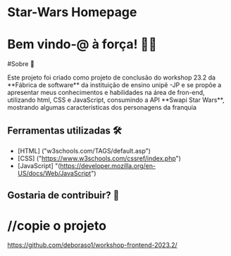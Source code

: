 # Star-Wars Homepage

<h1>Bem vindo-@ à força! 🖤💛 </h1>

#Sobre 🚨
<p> Este projeto foi criado como projeto de conclusão do workshop 23.2 da **Fábrica de software** da instituição de ensino unipê -JP
 e se propõe a apresentar meus conhecimentos e habilidades na área de fron-end, utilizando html, CSS e JavaScript, consumindo a API **Swapi Star Wars**, mostrando algumas caracteristicas dos personagens da franquia </p>

## Ferramentas utilizadas 🛠️
- [HTML] ("w3schools.com/TAGS/default.asp")
- [CSS] ("https://www.w3schools.com/cssref/index.php")
- [JavaScript] "(https://developer.mozilla.org/en-US/docs/Web/JavaScript")


## Gostaria de contribuir? 🤝

# //copie o projeto
 https://github.com/deboraso1/workshop-frontend-2023.2/

